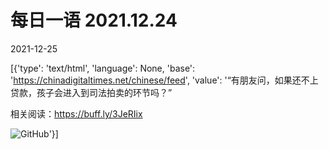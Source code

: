 # 每日一语 2021.12.24

2021-12-25

[{'type': 'text/html', 'language': None, 'base': 'https://chinadigitaltimes.net/chinese/feed', 'value': '“有朋友问，如果还不上贷款，孩子会进入到司法拍卖的环节吗？”

相关阅读：https://buff.ly/3JeRIix

![GitHub](https://chinadigitaltimes.net/chinese/files/2021/12/image-1640402333365.png)'}]